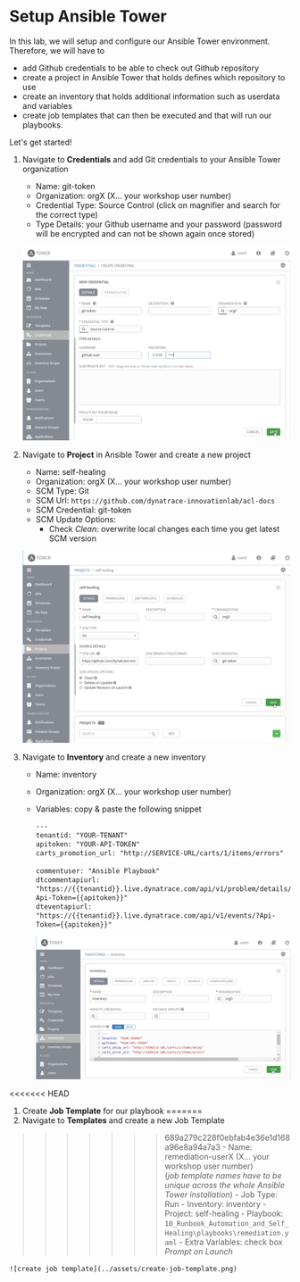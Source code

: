 # Setup Ansible Tower

In this lab, we will setup and configure our Ansible Tower environment.
Therefore, we will have to 
- add Github credentials to be able to check out Github repository
- create a project in Ansible Tower that holds defines which repository to use
- create an inventory that holds additional information such as userdata and variables
- create job templates that can then be executed and that will run our playbooks.

Let's get started!

1. Navigate to **Credentials** and add Git credentials to your Ansible Tower organization
    - Name: git-token
    - Organization: orgX (X... your workshop user number)
    - Credential Type: Source Control (click on magnifier and search for the correct type)
    - Type Details: your Github username and your password (password will be encrypted and can not be shown again once stored)

    ![create credentials](../assets/create-credential.png) 

1. Navigate to **Project** in Ansible Tower and create a new project
    - Name: self-healing
    - Organization: orgX (X... your workshop user number)
    - SCM Type: Git
    - SCM Url: `https://github.com/dynatrace-innovationlab/acl-docs`
    - SCM Credential: git-token
    - SCM Update Options:
      - Check _Clean_: overwrite local changes each time you get latest SCM version

    ![create project](../assets/create-project.png)

1. Navigate to **Inventory** and create a new inventory
    - Name: inventory
    - Organization: orgX (X... your workshop user number)
    - Variables: copy & paste the following snippet
      ```
      ---
      tenantid: "YOUR-TENANT"
      apitoken: "YOUR-API-TOKEN"
      carts_promotion_url: "http://SERVICE-URL/carts/1/items/errors"
      
      commentuser: "Ansible Playbook"
      dtcommentapiurl: "https://{{tenantid}}.live.dynatrace.com/api/v1/problem/details/{{pid}}/comments?Api-Token={{apitoken}}"
      dteventapiurl: "https://{{tenantid}}.live.dynatrace.com/api/v1/events/?Api-Token={{apitoken}}"
      ```

      ![create inventory](../assets/create-inventory.png)

<<<<<<< HEAD
1. Create **Job Template** for our playbook
=======
1. Navigate to **Templates** and create a new Job Template
>>>>>>> 689a279c228f0ebfab4e36e1d168a96e8a94a7a3
    - Name: remediation-userX (X... your workshop user number) <br>
      (_job template names have to be unique across the whole Ansible Tower installation_)
    - Job Type: Run
    - Inventory: inventory
    - Project: self-healing
    - Playbook: `10_Runbook_Automation_and_Self_Healing\playbooks\remediation.yaml`
    - Extra Variables: check box _Prompt on Launch_ 

    ![create job template](../assets/create-job-template.png)

